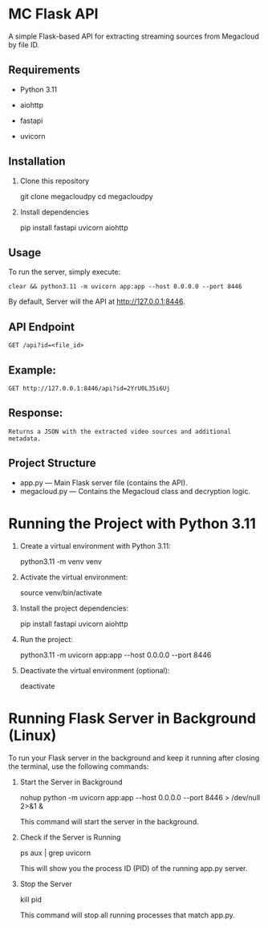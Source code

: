 # MC Flask API

A simple Flask-based API for extracting streaming sources from Megacloud by file ID.

## Requirements

- Python 3.11

- aiohttp
- fastapi
- uvicorn

## Installation

1. Clone this repository

   git clone megacloudpy
   cd megacloudpy

2. Install dependencies

   pip install fastapi uvicorn aiohttp

## Usage

To run the server, simply execute:

    clear && python3.11 -m uvicorn app:app --host 0.0.0.0 --port 8446

By default, Server will the API at http://127.0.0.1:8446.

## API Endpoint

    GET /api?id=<file_id>

## Example:

    GET http://127.0.0.1:8446/api?id=2YrU0L35i6Uj

## Response:

    Returns a JSON with the extracted video sources and additional metadata.

## Project Structure

- app.py — Main Flask server file (contains the API).
- megacloud.py — Contains the Megacloud class and decryption logic.

# Running the Project with Python 3.11

1. Create a virtual environment with Python 3.11:

   python3.11 -m venv venv

2. Activate the virtual environment:

   source venv/bin/activate

3. Install the project dependencies:

   pip install fastapi uvicorn aiohttp

4. Run the project:

   python3.11 -m uvicorn app:app --host 0.0.0.0 --port 8446

5. Deactivate the virtual environment (optional):

   deactivate

# Running Flask Server in Background (Linux)

To run your Flask server in the background and keep it running after closing the terminal, use the following commands:

1. Start the Server in Background

   nohup python -m uvicorn app:app --host 0.0.0.0 --port 8446 > /dev/null 2>&1 &

   This command will start the server in the background.

2. Check if the Server is Running

   ps aux | grep uvicorn

   This will show you the process ID (PID) of the running app.py server.

3. Stop the Server

   kill pid

   This command will stop all running processes that match app.py.
